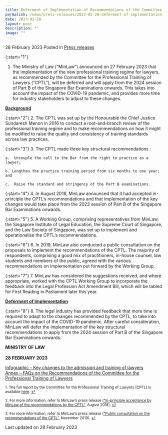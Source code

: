 ```yaml
---
title: Deferment of Implementation of Recommendations of the Committee for the Professional Training of Lawyers
permalink: /news/press-releases/2023-02-28-deferment-of-implementation-recommendations-cptl/
date: 2023-02-28
layout: post
description: ""
image: ""
---
```

28 February 2023 Posted in [Press releases](/news/press-releases)

{:start="1"}
1.	The Ministry of Law (“MinLaw”) announced on 27 February 2023 that the implementation of the new professional training regime for lawyers, as recommended by the Committee for the Professional Training of Lawyers (“CPTL”), will be deferred and will apply from the 2024 session of Part B of the Singapore Bar Examinations onwards. This takes into account the impact of the COVID-19 pandemic, and provides more time for industry stakeholders to adjust to these changes. 

<b><u>Background</u></b>

{:start="2"}
2.	The CPTL was set up by the Honourable the Chief Justice Sundaresh Menon in 2016 to conduct a root-and-branch review of the professional training regime and to make recommendations on how it might be modified to raise the quality and consistency of training standards across law practices.
    
{:start="3"}
3.	The CPTL made three key structural recommendations : 

    a.	Uncouple the call to the Bar from the right to practice as a lawyer; 
		
	b. Lengthen the practice training period from six months to one year; and 
		
	c.	Raise the standard and stringency of the Part B examinations. 

{:start="4"}
4.	In August 2018, MinLaw announced that it had accepted in-principle the CPTL’s recommendations  and that implementation of the key changes would take place from the 2023 session of Part B of the Singapore Bar Examinations onwards. 

{:start="5"}
5.	A Working Group, comprising representatives from MinLaw, the Singapore Institute of Legal Education, the Supreme Court of Singapore, and the Law Society of Singapore, was set up to implement and operationalise the CPTL’s recommendations.  
    
{:start="6"}
6.	In 2019, MinLaw also conducted a public consultation  on the proposals to implement the recommendations of the CPTL. The majority of respondents, comprising a good mix of practitioners, in-house counsel, law students and members of the public, agreed with the various recommendations on implementation put forward by the Working Group.  

{:start="7"}
7.	MinLaw has considered the suggestions received, and where appropriate, worked with the CPTL Working Group to incorporate the feedback into the Legal Profession Act Amendment Bill, which will be tabled for First Reading in Parliament later this year. 

<b><u>Deferment of Implementation</u></b>

{:start="8"}
8.	The legal industry has provided feedback that more time is required to adapt to the changes recommended by the CPTL, to take into account the impact of the COVID-19 pandemic. After careful consideration, MinLaw will defer the implementation of the key structural recommendations to apply from the 2024 session of Part B of the Singapore Bar Examinations onwards. 

**MINISTRY OF LAW**<br>
<br>**28 FEBRUARY 2023**

[Infographic - Key changes to the admission and training of lawyers](/files/news/press-releases/2023/Infographic_on_key_changes_to_admission_training_of_lawyers.pdf)<br>
[Annex – FAQs on the Recommendations of the Committee for the Professional Training of Lawyers](/files/news/press-releases/2023/Annex_FAQs_Recommendations_of_CPTL.pdf)

<p><sup id="fn1">1. The full report by the Committee for the Professional Training of Lawyers (CPTL) is available <a href="http://www.judiciary.gov.sg/docs/default-source/default-document-library/law_reports.pdf?sfvrsn=eeea2aa9_0" target="new">here</a>. <a href="#ref1" title="Jump back to footnote 1 in the text.">↩</a></sup></p>

<p><sup id="fn2">2. For more information, refer to MinLaw’s press release (<a href="https://www.mlaw.gov.sg/news/press-releases/law-ministry-accepts-recommendations-to-strengthen-professional" target="new">“In-principle acceptance by MinLaw of the recommendations by the CPTL”</a>, August 2018). <a href="#ref2" title="Jump back to footnote 2 in the text.">↩</a></sup></p>

<p><sup id="fn3">3. For more information, refer to MinLaw’s press release (<a href="https://www.mlaw.gov.sg/news/press-releases/public-consultation-on-the-proposals-to-implement-the-recommendations-of-the-cptl" target="new">"Public consultation on the recommendations of the CPTL”</a>, November 2019). <a href="#ref3" title="Jump back to footnote 3 in the text.">↩</a></sup></p>
 
<p class="right-side-updated">Last updated on 28 February 2023</p>
